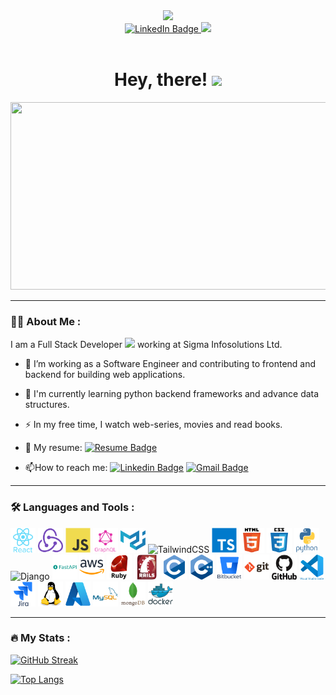 <div align="center">
<div id="header" align="center">
  <img src="https://media.giphy.com/media/M9gbBd9nbDrOTu1Mqx/giphy.gif" width="100"/>
</div>
   <div id="badges" align="center">
  <a href="https://www.linkedin.com/in/vedsharma8877">
    <img src="https://img.shields.io/badge/LinkedIn-darkblue?style=for-the-badge&logo=linkedin&logoColor=white" alt="LinkedIn Badge"/>
  </a>
  <a href="https://www.instagram.com/vedsharma8877">
    <img src="https://img.shields.io/badge/Instagram-darkmagenta?style=for-the-badge&logo=instagram&logoColor=white"/>
  </a>
</div>
<div id="badges" align="center">
  <img src="https://komarev.com/ghpvc/?username=vedsharma8877&style=for-the-badge&color=brightgreen" alt=""/>
 </div>
 <p></p>
<h1>
  Hey, there!
  <img src="https://media.giphy.com/media/hvRJCLFzcasrR4ia7z/giphy.gif" width="30px"/>
</h1>
  <div align="center">
  <img src="https://media.giphy.com/media/dWesBcTLavkZuG35MI/giphy.gif" width="600" height="300"/>
</div>
</div>

---

### :man_technologist: About Me :

I am a Full Stack Developer <img src="https://media.giphy.com/media/WUlplcMpOCEmTGBtBW/giphy.gif" width="30"> working at Sigma Infosolutions Ltd.

- :telescope: I’m working as a Software Engineer and contributing to frontend and backend for building web applications.
  
- :seedling: I'm currently learning python backend frameworks and advance data structures.

- :zap: In my free time, I watch web-series, movies and read books.

-  :page_facing_up: My resume: [![Resume Badge](https://img.shields.io/badge/-Resume-green?style=flat&logo=resume&logoColor=white)](https://drive.google.com/file/d/1t4J2KHl5ACAFONcYU2dBVdfUpSX-6LEa/view?usp=sharing)
  
- :mailbox:How to reach me: [![Linkedin Badge](https://img.shields.io/badge/-VedSharma-blue?style=flat&logo=Linkedin&logoColor=white)](https://www.linkedin.com/in/vedsharma8877/) [![Gmail Badge](https://img.shields.io/badge/-VedSharma-red?style=flat&logo=Gmail&logoColor=white)](https://mail.google.com/mail/u/1/?view=cm&fs=1&to=vedsharma8877@gmail.com&tf=1)


---

### :hammer_and_wrench: Languages and Tools :

<div>
  <!-- React -->
<img src="https://github.com/devicons/devicon/blob/master/icons/react/react-original-wordmark.svg" title="React" alt="React" width="40" height="40"/>

<!-- Redux -->
<img src="https://github.com/devicons/devicon/blob/master/icons/redux/redux-original.svg" title="Redux" alt="Redux" width="40" height="40"/>

<!-- JavaScript -->
<img src="https://github.com/devicons/devicon/blob/master/icons/javascript/javascript-original.svg" title="JavaScript" alt="JavaScript" width="40" height="40"/>

<!-- GraphQL -->
<img src="https://github.com/devicons/devicon/blob/master/icons/graphql/graphql-plain-wordmark.svg" title="GraphQL" alt="GraphQL" width="40" height="40"/>

<!-- Material UI -->
<img src="https://github.com/devicons/devicon/blob/master/icons/materialui/materialui-original.svg" title="Material UI" alt="Material UI" width="40" height="40"/>

<!-- TailwindCSS -->
<img src="https://upload.wikimedia.org/wikipedia/commons/d/d5/Tailwind_CSS_Logo.svg" title="TailwindCSS" alt="TailwindCSS" width="40" height="40"/>

<!-- TypeScript -->
<img src="https://github.com/devicons/devicon/blob/master/icons/typescript/typescript-original.svg" title="TypeScript" alt="TypeScript" width="40" height="40"/>

<!-- HTML -->
<img src="https://github.com/devicons/devicon/blob/master/icons/html5/html5-original-wordmark.svg" title="HTML" alt="HTML" width="40" height="40"/>

<!-- CSS -->
<img src="https://github.com/devicons/devicon/blob/master/icons/css3/css3-original-wordmark.svg" title="CSS" alt="CSS" width="40" height="40"/>

<!-- Python -->
<img src="https://github.com/devicons/devicon/blob/master/icons/python/python-original-wordmark.svg" title="Python" alt="Python" width="40" height="40"/>

<!-- Django -->
<img src="https://cdn.worldvectorlogo.com/logos/django.svg" title="Django" alt="Django" width="40" height="40"/>

<!-- FastAPI -->
<img src="https://github.com/devicons/devicon/blob/master/icons/fastapi/fastapi-plain-wordmark.svg" title="FastAPI" alt="FastAPI" width="40" height="40"/>

<!-- AWS -->
<img src="https://github.com/devicons/devicon/blob/master/icons/amazonwebservices/amazonwebservices-original-wordmark.svg" title="AWS" alt="AWS" width="40" height="40"/>

<!-- Ruby -->
<img src="https://github.com/devicons/devicon/blob/master/icons/ruby/ruby-original-wordmark.svg" title="Ruby" alt="Ruby" width="40" height="40"/>

<!-- Ruby on Rails -->
<img src="https://github.com/devicons/devicon/blob/master/icons/rails/rails-original-wordmark.svg" title="Ruby on Rails" alt="Ruby on Rails" width="40" height="40"/>

<!-- C -->
<img src="https://github.com/devicons/devicon/blob/master/icons/c/c-original.svg" title="C" alt="C" width="40" height="40"/>

<!-- C++ -->
<img src="https://github.com/devicons/devicon/blob/master/icons/cplusplus/cplusplus-original.svg" title="C++" alt="C++" width="40" height="40"/>

<!-- Bitbucket -->
<img src="https://github.com/devicons/devicon/blob/master/icons/bitbucket/bitbucket-original-wordmark.svg" title="Bitbucket" alt="Bitbucket" width="40" height="40"/>

<!-- Git -->
<img src="https://github.com/devicons/devicon/blob/master/icons/git/git-original-wordmark.svg" title="Git" alt="Git" width="40" height="40"/>

<!-- GitHub -->
<img src="https://github.com/devicons/devicon/blob/master/icons/github/github-original-wordmark.svg" title="GitHub" alt="GitHub" width="40" height="40"/>

<!-- VS Code -->
<img src="https://github.com/devicons/devicon/blob/master/icons/vscode/vscode-original-wordmark.svg" title="VS Code" alt="VS Code" width="40" height="40"/>

<!-- Jira -->
<img src="https://github.com/devicons/devicon/blob/master/icons/jira/jira-original-wordmark.svg" title="Jira" alt="Jira" width="40" height="40"/>

<!-- Linux -->
<img src="https://github.com/devicons/devicon/blob/master/icons/linux/linux-original.svg" title="Linux" alt="Linux" width="40" height="40"/>

<!-- Azure Data Factory -->
<img src="https://github.com/devicons/devicon/blob/master/icons/azure/azure-original.svg" title="Azure Data Factory" alt="Azure Data Factory" width="40" height="40"/>

<!-- SQL -->
<img src="https://github.com/devicons/devicon/blob/master/icons/mysql/mysql-original-wordmark.svg" title="SQL" alt="SQL" width="40" height="40"/>

<!-- MongoDB -->
<img src="https://github.com/devicons/devicon/blob/master/icons/mongodb/mongodb-original-wordmark.svg" title="MongoDB" alt="MongoDB" width="40" height="40"/>

<!-- Docker -->
<img src="https://github.com/devicons/devicon/blob/master/icons/docker/docker-original-wordmark.svg" title="Docker" alt="Docker" width="40" height="40"/>

</div>

---

### :fire: My Stats :

[![GitHub Streak](https://github-readme-streak-stats.herokuapp.com?user=vedsharma8877&theme=dark)](https://git.io/streak-stats)

[![Top Langs](https://github-readme-stats.vercel.app/api/top-langs/?username=vedsharma8877&layout=compact&theme=vision-friendly-dark)](https://github.com/anuraghazra/github-readme-stats)

